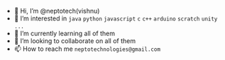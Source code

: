 - 👋 Hi, I’m @neptotech(vishnu)
- 👀 I’m interested in `java` `python` `javascript` `c` `c++` `arduino` `scratch` `unity` `...`
- 🌱 I’m currently learning all of them
- 💞️ I’m looking to collaborate on all of them
- 📫 How to reach me `neptotechnologies@gmail.com`

<!---
neptotech/neptotech is a ✨ special ✨ repository because its `README.md` (this file) appears on your GitHub profile.
You can click the Preview link to take a look at your changes.
--->
